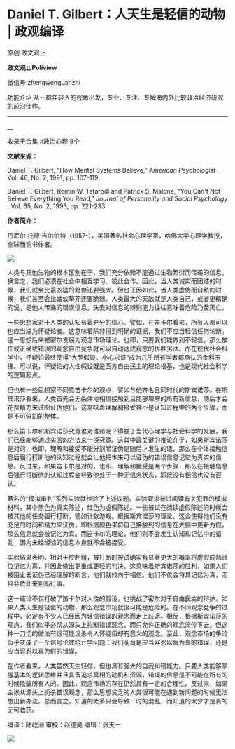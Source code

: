 

#  Daniel T. Gilbert：人天生是轻信的动物 | 政观编译

原创 政文观止 

**政文观止Poliview** 

微信号 zhengwenguanzhi

功能介绍 从一群年轻人的视角出发，专业、专注、专解海内外比较政治经济研究的前沿佳作。

____

__

收录于合集 #政治心理 9个

**文献来源：**

Daniel T. Gilbert, “How Mental Systems Believe,” _American Psychologist_ ,
Vol. 46, No. 2, 1991, pp. 107-119.

Daniel T. Gilbert, Romin W. Tafarodi and Patrick S. Malone, “You Can't Not
Believe Everything You Read,” _Journal of Personality and Social Psychology_ ,
Vol. 65, No. 2, 1993, pp. 221-233.  

  

 **作者简介：**

丹尼尔·托德·吉尔伯特（1957-），美国著名社会心理学家，哈佛大学心理学教授，全球畅销书作者。

  

![](images/138/2.jpeg)

  

  

人类与其他生物的根本区别在于，我们充分依赖不能通过生物繁衍而传递的信息。换言之，我们必须在社会中相互学习、彼此合作。因此，当人类诚实而团结的时候，我们就会比最凶猛的野兽还要强大。但也正因如此，当人类虚伪而自私的时候，我们甚至会比蝼蚁草芥还要脆弱。人类最大的天敌就是人类自己，或者更精确的说，是他人传递的错误信息。失去对信息的辨别能力往往意味着危险乃至灭亡。

一些思想家对于人类的认知有着充分的信心。譬如，在笛卡尔看来，所有人都可以也应当成为怀疑论者。这意味着除非得到明确的证据，我们不应当轻信任何论断。这一思想后来被密尔发展为观念市场理论。也即，只要我们能做到不轻信，那么放任或正确或错误的观念自由竞争就可以自动达成观念的优胜劣汰。而在现代社会科学中，怀疑论最终使得“大胆假设、小心求证”成为几乎所有学者都承认的金科玉律。可以说，怀疑论的人性假设既是西方自由民主的理论根基，也是现代社会科学的逻辑起点。

  

但也有一些思想家不同意笛卡尔的观点，譬如与他齐名且同时代的斯宾诺莎。在斯宾诺莎看来，人类首先会无条件地相信接触到且能够理解的所有新信息，随后才会花费精力来试图证伪他们。这意味着理解和接受并不是认知过程中的两个步骤，而是不可分割的整体。

  

那么笛卡尔和斯宾诺莎究竟谁对谁错呢？得益于当代心理学与社会科学的发展，我们已经能够通过实验的方法来一探究竟。这其中最关键的推论在于，如果斯宾诺莎是对的，也即，理解和接受不能分割而证伪是随后才发生的话，那么在个体接触信息后强行打断他的认知过程就会让他把本来可以证伪的错误信息记忆为真实的信息。反过来，如果笛卡尔是对的，也即，理解和接受是两个步骤，那么在接触信息后强行打断他的认知过程会导致他处于一种无信念状态，即既没有相信也没有否认。

  

著名的“模拟审判”系列实验就检验了上述议题。实验要求被试阅读有关犯罪的模拟材料，其中黑色为真实陈述，红色为虚假陈述。一些被试在阅读虚假陈述的时候会被其他的任务强行打断，譬如计数游戏。根据斯宾诺莎的理论，这会使得他们没有充足的时间和精力来证伪，即根据颜色来将自己接触到的信息在大脑中更新为假，那么信息就会被记忆为真。而笛卡尔的理论，他们则不会发生认知和记忆中的错乱，因为未经经验的信息本身就不会被接受。

  

实验结果表明，相对于控制组，被打断的被试确实有显著更大的概率将虚假成熟错位记忆为真，并因此做出更重或更轻的判决。这意味着斯宾诺莎的胜利，如果人们被阻止去证伪已经理解的断言，他们就倾向于相信。他们不仅会将其记忆为真，而且会依此来判断行事。

  

这一结论不仅打破了笛卡尔对人性的假设，也挑战了密尔对于自由民主的辩护。如果人类天生是轻信的动物，那么观念市场就很可能是危险的。在不同观念竞争的过程中，必定有不少人已经因为轻信错误的观念而走上歧途。相反，根据斯宾诺莎的观点，我们似乎必须从源头上掐断错误观念，而只允许正确的观念流传下去。但这种一刀切的做法有很可能误杀令人怀疑但却有意义的观念。至此，观念市场的争论似乎变成了一个信号论或统计学问题：我们究竟是应当容忍以假为真的错误，还是应当容忍以真为假的错误。

  

在作者看来，人类虽然天生轻信，但也具有强大的自我纠错能力。只要人类能够掌握基本的逻辑思维并且具备追求真相的动机和资源，错误的信息是不可能在所有的时候欺骗所有人的。因此，观念市场的存在仍然具有一定的合理性。反过来，如果主张从源头上扼杀错误观念，那么思想贫乏的人类很可能在遇到新问题的时候无法想出新办法。总而言之，知道的太多只会导致一时的混乱，而知道的太少才是真的无可救药。

编译：陆屹洲 审校：赵德昊 编辑：张天一

  

![](images/138/3.jpeg)

  

